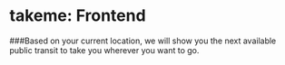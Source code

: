 takeme: Frontend
===============
###Based on your current location, we will show you the next available public transit to take you wherever you want to go.